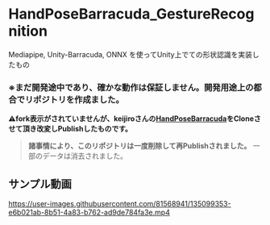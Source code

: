 # HandPoseBarracuda_GestureRecognition
Mediapipe, Unity-Barracuda, ONNX を使ってUnity上でての形状認識を実装したもの

### ※まだ開発途中であり、確かな動作は保証しません。開発用途上の都合でリポジトリを作成ました。

:warning:**fork表示がされていませんが、keijiroさんの[HandPoseBarracuda](https://github.com/keijiro/HandPoseBarracuda)をCloneさせて頂き改変しPublishしたものです。**


> **諸事情により、このリポジトリは一度削除して再Publishされました。**
> 一部のデータは消去されました。

## サンプル動画
https://user-images.githubusercontent.com/81568941/135099353-e6b021ab-8b51-4a83-b762-ad9de784fa3e.mp4


